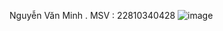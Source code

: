 Nguyễn Văn Minh . MSV : 22810340428
![image](https://github.com/user-attachments/assets/e312a8e1-a7c5-40a3-b2d7-49d87f180f11)

